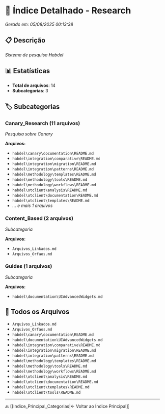 # 📂 Índice Detalhado - Research

*Gerado em: 05/08/2025 00:13:38*

## 📋 Descrição
*Sistema de pesquisa Habdel*

## 📊 Estatísticas
- **Total de arquivos**: 14
- **Subcategorias**: 3

## 🏷️ Subcategorias

### Canary_Research (11 arquivos)
*Pesquisa sobre Canary*

**Arquivos:**
- `habdel\canary\documentation\README.md`
- `habdel\integration\comparative\README.md`
- `habdel\integration\migration\README.md`
- `habdel\integration\patterns\README.md`
- `habdel\methodology\templates\README.md`
- `habdel\methodology\tools\README.md`
- `habdel\methodology\workflows\README.md`
- `habdel\otclient\analysis\README.md`
- `habdel\otclient\documentation\README.md`
- `habdel\otclient\templates\README.md`
- *... e mais 1 arquivos*

### Content_Based (2 arquivos)
*Subcategoria*

**Arquivos:**
- `Arquivos_Linkados.md`
- `Arquivos_Orfaos.md`

### Guides (1 arquivos)
*Subcategoria*

**Arquivos:**
- `habdel\documentation\UIAdvancedWidgets.md`

## 📁 Todos os Arquivos

- `Arquivos_Linkados.md`
- `Arquivos_Orfaos.md`
- `habdel\canary\documentation\README.md`
- `habdel\documentation\UIAdvancedWidgets.md`
- `habdel\integration\comparative\README.md`
- `habdel\integration\migration\README.md`
- `habdel\integration\patterns\README.md`
- `habdel\methodology\templates\README.md`
- `habdel\methodology\tools\README.md`
- `habdel\methodology\workflows\README.md`
- `habdel\otclient\analysis\README.md`
- `habdel\otclient\documentation\README.md`
- `habdel\otclient\templates\README.md`
- `habdel\otclient\tools\README.md`

---

🔙 [[Indice_Principal_Categorias|← Voltar ao Índice Principal]]